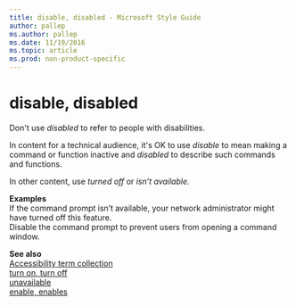 ```yaml
---
title: disable, disabled - Microsoft Style Guide
author: pallep
ms.author: pallep
ms.date: 11/19/2016
ms.topic: article
ms.prod: non-product-specific
---
```


# disable, disabled

Don't use *disabled* to refer to people with disabilities. 

In content for a technical audience, it's OK to use *disable* to mean making a command or function inactive and *disabled* to describe such commands and functions.

In other content, use *turned off* or *isn’t available.*

**Examples**   
If the command prompt isn’t available, your network administrator might have turned off this feature.  
Disable the command prompt to prevent users from opening a command window. 

**See also**  
[Accessibility term collection](/style-guide/a-z-word-list-term-collections/term-collections/accessibility-terms)  
[turn on, turn off](/style-guide/a-z-word-list-term-collections/t/turn-on-turn-off)  
[unavailable](/style-guide/a-z-word-list-term-collections/u/unavailable)  
[enable, enables](/style-guide/a-z-word-list-term-collections/e/enable-enables)
